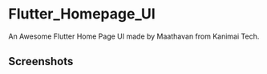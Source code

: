 # Flutter_Homepage_UI

An Awesome Flutter Home Page UI made by Maathavan from Kanimai Tech.

## Screenshots
